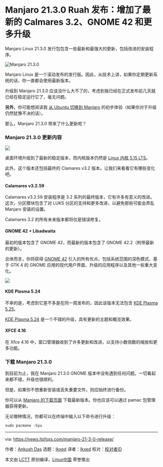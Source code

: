 [#]: subject: "Manjaro 21.3.0 ‘Ruah’ Release Adds Latest Calmares 3.2, GNOME 42, and More Upgrades"
[#]: via: "https://news.itsfoss.com/manjaro-21-3-0-release/"
[#]: author: "Ankush Das https://news.itsfoss.com/author/ankush/"
[#]: collector: "lkxed"
[#]: translator: "lkxed"
[#]: reviewer: " "
[#]: publisher: " "
[#]: url: " "

Manjaro 21.3.0 Ruah 发布：增加了最新的 Calmares 3.2、GNOME 42 和更多升级
======
Manjaro Linux 21.3.0 发行包包含一些最新和最强大的更新，包括改进的安装程序。

![Manjaro 21.3.0][1]

Manjaro Linux 是一个滚动发布的发行版。因此，从技术上讲，如果你定期更新系统的话，你一直都会使用最新版本。

升级到 Manjaro 21.3.0 应该没什么大不了的，考虑到我已经在正式发布前几天就已经在稳定运行它了，毫无问题。

**另外**，你可能想阅读我 [从 Ubuntu 切换到 Manjaro][2] 的初步体验（如果你对于升级仍然犹豫不决的话）。

那么，Manjaro 21.3.0 带来了什么更新呢？

### Manjaro 21.3.0 更新内容

![][3]

桌面环境升级到了最新的稳定版本，而内核版本仍然是 [Linux 内核 5.15 LTS][4]。

此外，这个版本还包括最终的 Clamares v3.2 版本。让我们来看看它有哪些变化吧。

#### Calamares v3.2.59

Calamares v3.2.59 安装程序是 3.2 系列的最终版本，它有许多有意义的改进。这次，分区模块包含了对 LUKS 分区的支持和更多改进，以避免那些可能会弄乱 Manjaro 安装的设置。

Calamares 3.2 的所有未来版本都将仅是错误修复。

#### GNOME 42 + Libadwaita

最初的版本包含了 GNOME 42，而最新的版本包含了 GNOME 42.2（附带最新的更新）。

总体而言，你将获得 [GNOME 42][5] 引入的所有优点，包括系统范围的深色模式、基于 GTK 4 的 GNOME 应用的现代用户界面、升级的应用程序以及其他一些重大变化。

![][6]

#### KDE Plasma 5.24

不幸的是，考虑到它差不多是在同一周发布的，因此该版本无法包含 [KDE Plasma 5.25][7]。

[KDE Plasma 5.24][8] 是一个不错的升级，具有更新的主题和概览效果。

#### XFCE 4.16

在 Xfce 4.16 中，窗口管理器收到了许多更新和改进，以支持小数倍数的缩放和更多功能。

### 下载 Manjaro 21.3.0

到目前为止，我在 Manjaro 21.3.0 GNOME 版本中没有遇到任何问题。一切看起来都不错，升级也很顺利。

但是，如果你不想重新安装或丢失重要文件，则应始终进行备份。

你可以从 [Manjaro 的下载页面][9] 下载最新版本。你也应该可以通过 pamac 包管理器获得更新。

无论哪种情况，你都可以在终端中输入以下命令进行升级：

```
sudo pacmane -Syu
```

--------------------------------------------------------------------------------

via: https://news.itsfoss.com/manjaro-21-3-0-release/

作者：[Ankush Das][a]
选题：[lkxed][b]
译者：[lkxed](https://github.com/lkxed)
校对：[校对者ID](https://github.com/校对者ID)

本文由 [LCTT](https://github.com/LCTT/TranslateProject) 原创编译，[Linux中国](https://linux.cn/) 荣誉推出

[a]: https://news.itsfoss.com/author/ankush/
[b]: https://github.com/lkxed
[1]: https://news.itsfoss.com/wp-content/uploads/2022/06/manjaro-21-3-0-ruah-release.jpg
[2]: https://news.itsfoss.com/manjaro-linux-experience/
[3]: https://news.itsfoss.com/wp-content/uploads/2022/06/manjaro-gnome-42-2-1024x576.jpg
[4]: https://news.itsfoss.com/linux-kernel-5-15-release/
[5]: https://news.itsfoss.com/gnome-42-release/
[6]: https://news.itsfoss.com/wp-content/uploads/2022/06/manjaro-21-3-neofetch.png
[7]: https://news.itsfoss.com/kde-plasma-5-25-release/
[8]: https://news.itsfoss.com/kde-plasma-5-24-lts-release/
[9]: https://manjaro.org/download/
